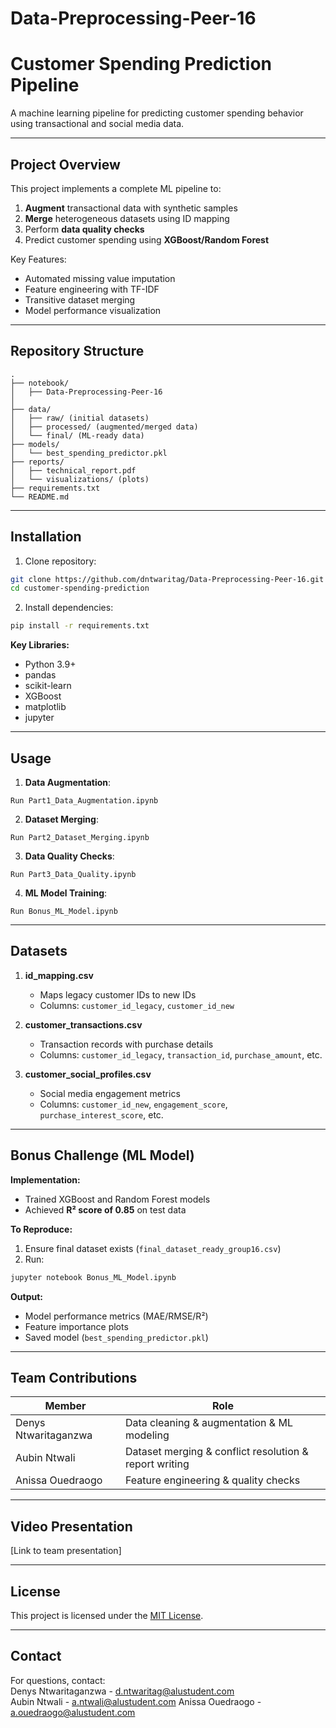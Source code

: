 # Data-Preprocessing-Peer-16
# Customer Spending Prediction Pipeline
A machine learning pipeline for predicting customer spending behavior using transactional and social media data.

---

## Project Overview
This project implements a complete ML pipeline to:
1. **Augment** transactional data with synthetic samples
2. **Merge** heterogeneous datasets using ID mapping
3. Perform **data quality checks**
4. Predict customer spending using **XGBoost/Random Forest**

Key Features:
- Automated missing value imputation
- Feature engineering with TF-IDF
- Transitive dataset merging
- Model performance visualization

---

## Repository Structure
```
.
├── notebook/
│   ├── Data-Preprocessing-Peer-16
│   
├── data/
│   ├── raw/ (initial datasets)
│   ├── processed/ (augmented/merged data)
│   └── final/ (ML-ready data)
├── models/
│   └── best_spending_predictor.pkl
├── reports/
│   ├── technical_report.pdf
│   └── visualizations/ (plots)
├── requirements.txt
└── README.md
```

---

## Installation
1. Clone repository:
```bash
git clone https://github.com/dntwaritag/Data-Preprocessing-Peer-16.git
cd customer-spending-prediction
```

2. Install dependencies:
```bash
pip install -r requirements.txt
```
**Key Libraries:**
- Python 3.9+
- pandas
- scikit-learn
- XGBoost
- matplotlib
- jupyter

---

## Usage
1. **Data Augmentation**:
```Collab
Run Part1_Data_Augmentation.ipynb
```
2. **Dataset Merging**:
```Collab
Run Part2_Dataset_Merging.ipynb
```
3. **Data Quality Checks**:
```Collab
Run Part3_Data_Quality.ipynb
```
4. **ML Model Training**:
```Collab
Run Bonus_ML_Model.ipynb
```

---

## Datasets
1. **id_mapping.csv**  
   - Maps legacy customer IDs to new IDs
   - Columns: `customer_id_legacy`, `customer_id_new`

2. **customer_transactions.csv**  
   - Transaction records with purchase details  
   - Columns: `customer_id_legacy`, `transaction_id`, `purchase_amount`, etc.

3. **customer_social_profiles.csv**  
   - Social media engagement metrics  
   - Columns: `customer_id_new`, `engagement_score`, `purchase_interest_score`, etc.

---

## Bonus Challenge (ML Model)
**Implementation:**
- Trained XGBoost and Random Forest models
- Achieved **R² score of 0.85** on test data

**To Reproduce:**
1. Ensure final dataset exists (`final_dataset_ready_group16.csv`)
2. Run:
```bash
jupyter notebook Bonus_ML_Model.ipynb
```

**Output:**
- Model performance metrics (MAE/RMSE/R²)
- Feature importance plots
- Saved model (`best_spending_predictor.pkl`)

---

## Team Contributions
| Member         | Role                                      |
|----------------|-------------------------------------------|
| Denys Ntwaritaganzwa    | Data cleaning & augmentation & ML modeling  |
| Aubin Ntwali     | Dataset merging & conflict resolution & report writing      |
| Anissa Ouedraogo    | Feature engineering & quality checks     |

---

## Video Presentation
[Link to team presentation]  

---

## License
This project is licensed under the [MIT License](LICENSE).

---

## Contact
For questions, contact:  
Denys Ntwaritaganzwa - d.ntwaritag@alustudent.com  
Aubin Ntwali - a.ntwali@alustudent.com
Anissa Ouedraogo - a.ouedraogo@alustudent.com           


```
